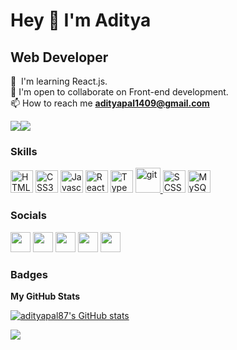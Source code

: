 # Hey 👋 I'm Aditya


Web Developer 
-------------

🧠  I'm learning React.js.<br>
🤝  I'm open to collaborate on Front-end development.<br>
📫  How to reach me **adityapal1409@gmail.com**

<a href="https://www.twitter.com/Aditya_pal87" target="_blank" rel="noreferrer"><img
src="https://img.shields.io/twitter/follow/Aditya_pal87?logo=twitter&style=for-the-badge&color=0891b2&labelColor=1c1917"
/></a><a href="https://www.github.com/adityapal87" target="_blank" rel="noreferrer"><img
src="https://img.shields.io/github/followers/adityapal87?logo=github&style=for-the-badge&color=0891b2&labelColor=1c1917" /></a>

### Skills

<p align="left">
<a href="https://developer.mozilla.org/en-US/docs/Glossary/HTML5" target="_blank" rel="noreferrer"><img src="https://raw.githubusercontent.com/danielcranney/readme-generator/main/public/icons/skills/html5-colored.svg" width="36" height="36" alt="HTML5" /></a>
<a href="https://www.w3.org/TR/CSS/#css" target="_blank" rel="noreferrer"><img src="https://raw.githubusercontent.com/danielcranney/readme-generator/main/public/icons/skills/css3-colored.svg" width="36" height="36" alt="CSS3" /></a>
<a href="https://developer.mozilla.org/en-US/docs/Web/JavaScript" target="_blank" rel="noreferrer"><img src="https://raw.githubusercontent.com/danielcranney/readme-generator/main/public/icons/skills/javascript-colored.svg" width="36" height="36" alt="Javascript" /></a>
<a href="https://reactjs.org/" target="_blank" rel="noreferrer"><img src="https://raw.githubusercontent.com/danielcranney/readme-generator/main/public/icons/skills/react-colored.svg" width="36" height="36" alt="React" /></a>
<a href="https://www.typescriptlang.org" target="_blank" rel="noreferrer"><img src="https://cdn.icon-icons.com/icons2/2415/PNG/512/typescript_original_logo_icon_146317.png" width="36" height="36" alt="TypeScript" /></a>
<a href="https://git-scm.com/" target="_blank" rel="noreferrer"> <img src="https://www.vectorlogo.zone/logos/git-scm/git-scm-icon.svg" alt="git" width="40" height="40"/> </a><a href="https://https://sass-lang.com//" target="_blank" rel="noreferrer"><img src="https://sass-lang.com/assets/img/logos/logo-b6e1ef6e.svg" width="36" height="36" alt="SCSS" /></a>
<a href="https://www.mysql.com/" target="_blank" rel="noreferrer"><img src="https://raw.githubusercontent.com/danielcranney/readme-generator/main/public/icons/skills/mysql-colored.svg" width="36" height="36" alt="MySQL" /></a>
</p>


### Socials

<p align="left"> <a href="https://www.linkedin.com/in/adityapal87/" target="_blank" rel="noreferrer"><img src="https://brandlogos.net/wp-content/uploads/2016/06/linkedin-logo-768x768.png" width="32" height="32" /></a>
<a href="https://www.twitter.com/@Aditya_pal87" target="_blank" rel="noreferrer"><img src="https://raw.githubusercontent.com/danielcranney/readme-generator/main/public/icons/socials/twitter.svg" width="32" height="32" /></a>
<a href="https://stackoverflow.com/users/19295822/aditya-kumar?tab=profile" target="_blank" rel="noreferrer"><img src="https://raw.githubusercontent.com/rahuldkjain/github-profile-readme-generator/master/src/images/icons/Social/stack-overflow.svg" width="32" height="32" /></a>
<a href="https://hashnode.com/@adityapal87" target="_blank" rel="noreferrer"><img src="https://raw.githubusercontent.com/danielcranney/readme-generator/main/public/icons/socials/hashnode.svg" width="32" height="32" /></a>
<a href="http://www.medium.com/@adityapal87" target="_blank" rel="noreferrer"><img src="https://raw.githubusercontent.com/danielcranney/readme-generator/main/public/icons/socials/medium.svg" width="32" height="32" /></a> </p>

### Badges

<b>My GitHub Stats</b>

<a href="http://www.github.com/adityapal87"><img src="https://github-readme-stats.vercel.app/api?username=adityapal87&show_icons=true&hide=&count_private=true&title_color=14b8a6&text_color=ffffff&icon_color=0891b2&bg_color=1c1917&hide_border=true&show_icons=true" alt="adityapal87's GitHub stats" /></a>

<a href="http://www.github.com/adityapal87"><img src="https://github-readme-streak-stats.herokuapp.com/?user=adityapal87&stroke=ffffff&background=1c1917&ring=14b8a6&fire=14b8a6&currStreakNum=ffffff&currStreakLabel=14b8a6&sideNums=ffffff&sideLabels=ffffff&dates=ffffff&hide_border=true" /></a>


